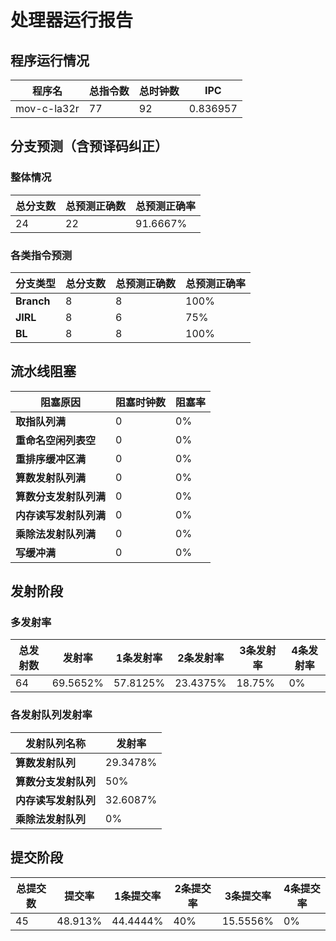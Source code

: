 # 处理器运行报告
## 程序运行情况
|程序名|总指令数|总时钟数|IPC|
|---|---|---|---|
|mov-c-la32r|77|92|0.836957|

## 分支预测（含预译码纠正）
### 整体情况
|总分支数|总预测正确数|总预测正确率|
|---|---|---|
|24|22|91.6667%|

### 各类指令预测
|分支类型|总分支数|总预测正确数|总预测正确率|
|---|---|---|---|
|**Branch**| 8 | 8 | 100%|
|**JIRL**| 8 | 6 | 75%|
|**BL**| 8 | 8 | 100%|

## 流水线阻塞
|阻塞原因|阻塞时钟数|阻塞率|
|---|---|---|
|**取指队列满**| 0 | 0%|
|**重命名空闲列表空**|0 | 0%|
|**重排序缓冲区满**|0 | 0%|
|**算数发射队列满**|0 | 0%|
|**算数分支发射队列满**|0 | 0%|
|**内存读写发射队列满**|0 | 0%|
|**乘除法发射队列满**|0 | 0%|
|**写缓冲满**|0 | 0%|

## 发射阶段
### 多发射率
|总发射数|发射率|1条发射率|2条发射率|3条发射率|4条发射率|
|---|---|---|---|---|---|
|64|69.5652%|57.8125%|23.4375%|18.75%|0%|

### 各发射队列发射率
|发射队列名称|发射率|
|---|---|
|**算数发射队列**|29.3478%|
|**算数分支发射队列**|50%|
|**内存读写发射队列**|32.6087%|
|**乘除法发射队列**|0%|

## 提交阶段
|总提交数|提交率|1条提交率|2条提交率|3条提交率|4条提交率|
|---|---|---|---|---|---|
|45|48.913%|44.4444%|40%|15.5556%|0%|
